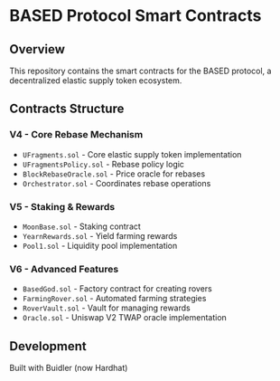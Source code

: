 # BASED Protocol Smart Contracts

## Overview
This repository contains the smart contracts for the BASED protocol, a decentralized elastic supply token ecosystem.

## Contracts Structure

### V4 - Core Rebase Mechanism
- `UFragments.sol` - Core elastic supply token implementation
- `UFragmentsPolicy.sol` - Rebase policy logic
- `BlockRebaseOracle.sol` - Price oracle for rebases
- `Orchestrator.sol` - Coordinates rebase operations

### V5 - Staking & Rewards
- `MoonBase.sol` - Staking contract
- `YearnRewards.sol` - Yield farming rewards
- `Pool1.sol` - Liquidity pool implementation

### V6 - Advanced Features
- `BasedGod.sol` - Factory contract for creating rovers
- `FarmingRover.sol` - Automated farming strategies
- `RoverVault.sol` - Vault for managing rewards
- `Oracle.sol` - Uniswap V2 TWAP oracle implementation

## Development

Built with Buidler (now Hardhat)

